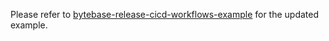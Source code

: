 Please refer to [bytebase-release-cicd-workflows-example](https://github.com/bytebase/bytebase-release-cicd-workflows-example) for the updated example.
